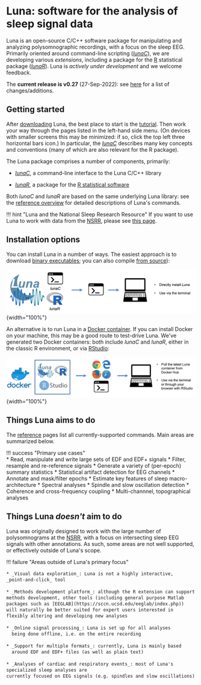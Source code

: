 # Luna: software for the analysis of sleep signal data

Luna is an open-source C/C++ software package for manipulating and
analyzing polysomnographic recordings, with a focus on the sleep EEG.
Primarily oriented around command-line scripting
([_lunaC_](luna/args.md)), we are developing various _extensions_,
including a package for the [R](https://www.r-project.org/)
statistical package ([_lunaR_](ext/R/index.md)). Luna is _actively under
development_ and we welcome feedback.  

The
__current release is v0.27__ (27-Sep-2022): see [here](updates.md) for
a list of changes/additions.   
    
## Getting started
 
After [downloading](download/index.md) Luna, the best place to start
is the [tutorial](tut/tut1.md).  Then work your way through the pages
listed in the left-hand side menu.  (On devices with smaller screens
this may be minimized: if so, click the top left three horizontal bars
icon.)  In particular, the [_lunaC_](luna/args.md) describes many key
concepts and conventions (many of which are also relevant for the R
package).

The Luna package comprises a number of components, primarily:

- [_lunaC_](luna/args.md), a command-line interface to the Luna C/C++ library

- [_lunaR_](ext/R/index.md), a package for the [R statistical software](https://www.r-project.org/)

Both _lunaC_ and _lunaR_ are based on the same underlying Luna
library: see the [reference overview](ref/index.md) for
detailed descriptions of Luna's commands.

!!! hint "Luna and the National Sleep Research Resource"
    If you want to use Luna to work with data from the [NSRR](http://sleepdata.org), 
    please see [this page](nsrr.md).

## Installation options

You can install Luna in a number of ways.  The easiest approach is to
download [binary executables](download/exec.md); you
can also compile [from source](download/source.md)):

![img](img/install1.png){width="100%"}

An alternative is to run Luna in a [Docker container](download/docker.md).
If you can install Docker on your machine, this may be a good route to
test-drive Luna.  We've generated two Docker containers: both include
_lunaC_ and _lunaR_, either in the classic R environment, or
via [RStudio](https://www.rstudio.com):

![img](img/install2.png){width="100%"}
    
## Things Luna aims to do

The [reference](ref/index.md) pages list all currently-supported
commands. Main areas are summarized below.
 
!!! success "Primary use cases"    
    * Read, manipulate and write large sets of EDF and EDF+ signals 
    * Filter, resample and re-reference signals
    * Generate a variety of (per-epoch) summary statistics
    * Statistical artifact detection for EEG channels
    * Annotate and mask/filter epochs
    * Estimate key features of sleep macro-architecture
    * Spectral analyses
    * Spindle and slow oscillation detection
    * Coherence and cross-frequency coupling 
    * Multi-channnel, topographical analyses

## Things Luna _doesn't_ aim to do

Luna was originally designed to work with the large number of
polysomnograms at the [NSRR](http://sleepdata.org/), with a focus on
intersecting sleep EEG signals with other annotations.  As such, some
areas are not well supported, or effectively outside of Luna's scope.

!!! failure "Areas outside of Luna's primary focus"

    * _Visual data exploration_: Luna is not a highly interactive,
    _point-and-click_ tool
    
    * _Methods development platform_: although the R extension can support
    methods development, other tools (including general purpose Matlab
    packages such as [EEGLAB](https://sccn.ucsd.edu/eeglab/index.php))
    will naturally be better suited for expert users interested in
    flexibly altering and developing new analyses
    
    * _Online signal processing_: Luna is set up for all analyses
      being done offline, i.e. on the entire recording

    * _Support for multiple formats_: currently, Luna is mainly based
      around EDF and EDF+ files (as well as plain text)  
 
    * _Analyses of cardiac and respiratory events_: most of Luna's specialized sleep analyses are
    currently focused on EEG signals (e.g. spindles and slow oscillations)

